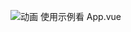 
![动画](https://user-images.githubusercontent.com/42806849/159714863-f0e4d026-d349-4ee3-a34e-c0931ec35b1d.gif)
使用示例看 App.vue

<template>
  <div class="container">
    <gantt :styleConfig='styleConfig' :dataConfig='dataConfig' :eventConfig='eventConfig'></gantt>
  </div>
</template>
<script>
import Gantt from '@/components/gantt/Gantt.vue'
export default {
  components: { Gantt },
  data () {
    return {
      // 样式配置
      styleConfig: {
        // 表头高度
        headersHeight: 100,
        // 行高
        rowHeight: 60,
        // 设置 Bar的颜色
        setBarColor: this.setBarColor
      },
      // 数据源配置
      dataConfig: {
        // 甘特图开始时间
        queryStartDate: '',
        // 甘特图结束时间
        queryEndDate: '',
        // 数据源
        dataSource: [{
          id: '1',
          pid: '0',
          taskNo: '1',
          level: '重要',
          start_date: '2022-03-04 05:00:00',
          end_date: '2022-03-05 00:00:00',
          job_progress: '0.3',
          spend_time: null
        },
        {
          id: '3',
          pid: '0',
          taskNo: '2',
          level: '紧急',
          start_date: '2022-03-05 05:00:00',
          end_date: '2022-03-09 00:00:00',
          job_progress: '0.4',
          spend_time: null
        },
        {
          id: '2',
          pid: '1',
          taskNo: '1_1',
          level: '一般',
          start_date: '2022-03-07 00:00:00',
          end_date: '2022-03-11 22:00:00',
          job_progress: '0.6',
          spend_time: null
        },
        {
          id: '4',
          pid: '3',
          taskNo: '2_1',
          level: '不重要',
          start_date: '2022-03-08 00:00:00',
          end_date: '2022-03-14 22:00:00',
          job_progress: '0.7',
          spend_time: null
        },
        {
          id: '5',
          pid: '2',
          taskNo: '1_1_1',
          level: '一般',
          start_date: '2022-03-05 00:00:00',
          end_date: '2022-03-13 22:00:00',
          job_progress: '0.9',
          spend_time: null
        },
        {
          id: '6',
          pid: '1',
          taskNo: '1_2',
          level: '一般',
          start_date: '2022-03-03 00:00:00',
          end_date: '2022-03-07 22:00:00',
          job_progress: '0.65',
          spend_time: null
        }],
        // 字段映射
        mapFields: {
          // id
          id: 'id',
          // 父id
          parentId: 'pid',
          // 任务名称
          task: 'taskNo',
          // 优先级
          priority: 'level',
          // 工作开始时间
          startdate: 'start_date',
          // 工作结束时间
          enddate: 'end_date',
          // 耗时
          takestime: 'spend_time',
          // 进度
          progress: 'job_progress'
        },
        // 任务表头配置 标题/宽度/字段名称/是否显示
        taskHeaders: [
          {title: 'id', width: 100, property: 'id', show: false},
          {title: '父id', width: 100, property: 'parentId', show: false},
          {title: '序号', width: 120, property: 'no', show: true},
          {title: '任务名称', width: 190, property: 'task', show: true},
          {title: '优先级', width: 90, property: 'priority', show: true},
          {title: '开始时间', width: 150, property: 'startdate', show: true},
          {title: '结束时间', width: 150, property: 'enddate', show: true},
          {title: '耗时', width: 90, property: 'takestime', show: true}
        ]
      },
      // 事件配置
      eventConfig: {
        // 添加父任务事件
        addRootTask: this.addRootTask,
        // 添加子任务事件
        addSubTask: this.addSubTask,
        // 删除任务事件
        removeTask: this.removeTask,
        // 编辑任务事件
        editTask: this.editTask,
        // 查询任务事件
        queryTask: this.queryTask,
        // Bar 开始时间结束时间更改
        barDate: this.barDate
      }
    }
  },
  watch: {},
  created () {},
  mounted () {
    // 查询开始时间
    this.dataConfig.queryStartDate = this.$moment().startOf('month').format('YYYY-MM-DD')
    // 查询结束时间
    this.dataConfig.queryEndDate = this.$moment().endOf('month').format('YYYY-MM-DD')
  },
  computed: {
  },
  methods: {
    // bar的日期改变事件(drag或resize产生的日期更改)
    barDate (id, startDate, endDate) {
      console.log(id)
      console.log(startDate)
      console.log(endDate)
    },
    // 查询任务
    queryTask (queryStart, queryEnd) {
      this.dataConfig.queryStartDate = queryStart
      this.dataConfig.queryEndDate = queryEnd
    },
    // 添加父任务
    addRootTask () {
      console.log('root')
    },
    // 添加子任务
    addSubTask (row) {
      console.log(row)
    },
    // 删除任务
    removeTask (row) {
      console.log(row)
    },
    // 编辑任务
    editTask (row) {
      console.log(row)
    },
    // 设置Bar的颜色
    setBarColor (row, callback) {
      if (row.level === '紧急') {
        // eslint-disable-next-line standard/no-callback-literal
        callback('red')
      } else if (row.level === '重要') {
        // eslint-disable-next-line standard/no-callback-literal
        callback('blue')
      } else if (row.level === '一般') {
        // eslint-disable-next-line standard/no-callback-literal
        callback('gray')
      } else if (row.level === '不重要') {
        // eslint-disable-next-line standard/no-callback-literal
        callback('yellow')
      } else {
        // eslint-disable-next-line standard/no-callback-literal
        callback('black')
      }
    }
  }
}
</script>
<style lang='less' scoped>
.container{
  font-family: Avenir, Helvetica, Arial, sans-serif;
  -webkit-font-smoothing: antialiased;
  -moz-osx-font-smoothing: grayscale;
  text-align: left;
  color: #2c3e50;
  height: calc(100% - 28px);
  width: 100%;
}
</style>
